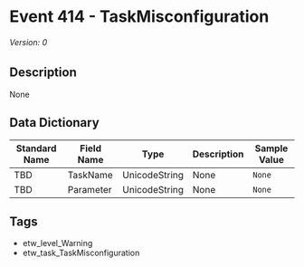 # Event 414 - TaskMisconfiguration
###### Version: 0

## Description
None

## Data Dictionary
|Standard Name|Field Name|Type|Description|Sample Value|
|---|---|---|---|---|
|TBD|TaskName|UnicodeString|None|`None`|
|TBD|Parameter|UnicodeString|None|`None`|

## Tags
* etw_level_Warning
* etw_task_TaskMisconfiguration